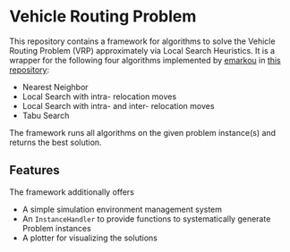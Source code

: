 # Vehicle Routing Problem

This repository contains a framework for algorithms to solve the Vehicle Routing Problem (VRP) approximately via Local Search Heuristics. It is a wrapper for the following four algorithms implemented by [emarkou](https://github.com/emarkou) in [this repository](https://github.com/emarkou/Large-Scale-Optimization-Vehicle-Routing-Problem):

- Nearest Neighbor
- Local Search with intra- relocation moves
- Local Search with intra- and inter- relocation moves
- Tabu Search

The framework runs all algorithms on the given problem instance(s) and returns the best solution.

## Features

The framework additionally offers

- A simple simulation environment management system
- An `InstanceHandler` to provide functions to systematically generate Problem instances
- A plotter for visualizing the solutions